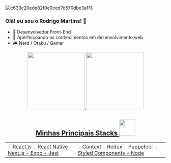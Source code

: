 ![c633c20ede82f0e0ced7d570dbe3a1f3](https://user-images.githubusercontent.com/70382532/138322189-2db8df52-9dcb-40a0-88a8-c365466bd33d.gif)

### Olá! eu sou o Rodrigo Martins! 👋

- 🔭 Desenvolvedor Front-End
- 🌱 Aperfeiçoando os conhecimentos em desenvolvimento web
- 🎮 Nerd / Otaku / Gamer

<div align="center">
  <a href="https://github.com/engenny">
  <img height="180em" src="https://github-readme-stats.vercel.app/api?username=drigomartins&show_icons=true&theme=dracula&include_all_commits=true&count_private=true"/>
  <img height="180em" src="https://github-readme-stats.vercel.app/api/top-langs/?username=drigomartins&layout=compact&langs_count=7&theme=dracula"/>
</div>

<h2 align="center">Minhas Principais Stacks <img src="https://github.com/ritik307/ritik307/blob/main/images/laptop.gif" width="50"></h2>
 
<table>
  <tr>
    <td valign="top">
     - React.js
     - React Native
     - Next.js
     - Expo
     - Jest
    </td>
    <td valign="top">
     - Context 
     - Redux
     - Puppeteer
     - Styled Components
     - Node
    </td>
  </tr>
</table>
